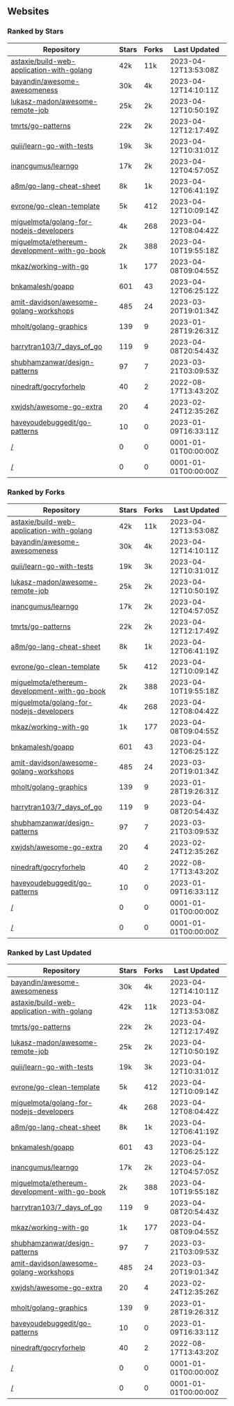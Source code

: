 ## Websites

### Ranked by Stars

| Repository | Stars | Forks | Last Updated |
|------------|-------|-------|--------------|
| [astaxie/build-web-application-with-golang](https://github.com/astaxie/build-web-application-with-golang) | 42k | 11k | 2023-04-12T13:53:08Z |
| [bayandin/awesome-awesomeness](https://github.com/bayandin/awesome-awesomeness) | 30k | 4k | 2023-04-12T14:10:11Z |
| [lukasz-madon/awesome-remote-job](https://github.com/lukasz-madon/awesome-remote-job) | 25k | 2k | 2023-04-12T10:50:19Z |
| [tmrts/go-patterns](https://github.com/tmrts/go-patterns) | 22k | 2k | 2023-04-12T12:17:49Z |
| [quii/learn-go-with-tests](https://github.com/quii/learn-go-with-tests) | 19k | 3k | 2023-04-12T10:31:01Z |
| [inancgumus/learngo](https://github.com/inancgumus/learngo) | 17k | 2k | 2023-04-12T04:57:05Z |
| [a8m/go-lang-cheat-sheet](https://github.com/a8m/go-lang-cheat-sheet) | 8k | 1k | 2023-04-12T06:41:19Z |
| [evrone/go-clean-template](https://github.com/evrone/go-clean-template) | 5k | 412 | 2023-04-12T10:09:14Z |
| [miguelmota/golang-for-nodejs-developers](https://github.com/miguelmota/golang-for-nodejs-developers) | 4k | 268 | 2023-04-12T08:04:42Z |
| [miguelmota/ethereum-development-with-go-book](https://github.com/miguelmota/ethereum-development-with-go-book) | 2k | 388 | 2023-04-10T19:55:18Z |
| [mkaz/working-with-go](https://github.com/mkaz/working-with-go) | 1k | 177 | 2023-04-08T09:04:55Z |
| [bnkamalesh/goapp](https://github.com/bnkamalesh/goapp) | 601 | 43 | 2023-04-12T06:25:12Z |
| [amit-davidson/awesome-golang-workshops](https://github.com/amit-davidson/awesome-golang-workshops) | 485 | 24 | 2023-03-20T19:01:34Z |
| [mholt/golang-graphics](https://github.com/mholt/golang-graphics) | 139 | 9 | 2023-01-28T19:26:31Z |
| [harrytran103/7_days_of_go](https://github.com/harrytran103/7_days_of_go) | 119 | 9 | 2023-04-08T20:54:43Z |
| [shubhamzanwar/design-patterns](https://github.com/shubhamzanwar/design-patterns) | 97 | 7 | 2023-03-21T03:09:53Z |
| [ninedraft/gocryforhelp](https://github.com/ninedraft/gocryforhelp) | 40 | 2 | 2022-08-17T13:43:20Z |
| [xwjdsh/awesome-go-extra](https://github.com/xwjdsh/awesome-go-extra) | 20 | 4 | 2023-02-24T12:35:26Z |
| [haveyoudebuggedit/go-patterns](https://github.com/haveyoudebuggedit/go-patterns) | 10 | 0 | 2023-01-09T16:33:11Z |
| [/](https://github.com/trending?l=go) | 0 | 0 | 0001-01-01T00:00:00Z |
| [/](https://github.com/golang/go/wiki/Projects) | 0 | 0 | 0001-01-01T00:00:00Z |

### Ranked by Forks

| Repository | Stars | Forks | Last Updated |
|------------|-------|-------|--------------|
| [astaxie/build-web-application-with-golang](https://github.com/astaxie/build-web-application-with-golang) | 42k | 11k | 2023-04-12T13:53:08Z |
| [bayandin/awesome-awesomeness](https://github.com/bayandin/awesome-awesomeness) | 30k | 4k | 2023-04-12T14:10:11Z |
| [quii/learn-go-with-tests](https://github.com/quii/learn-go-with-tests) | 19k | 3k | 2023-04-12T10:31:01Z |
| [lukasz-madon/awesome-remote-job](https://github.com/lukasz-madon/awesome-remote-job) | 25k | 2k | 2023-04-12T10:50:19Z |
| [inancgumus/learngo](https://github.com/inancgumus/learngo) | 17k | 2k | 2023-04-12T04:57:05Z |
| [tmrts/go-patterns](https://github.com/tmrts/go-patterns) | 22k | 2k | 2023-04-12T12:17:49Z |
| [a8m/go-lang-cheat-sheet](https://github.com/a8m/go-lang-cheat-sheet) | 8k | 1k | 2023-04-12T06:41:19Z |
| [evrone/go-clean-template](https://github.com/evrone/go-clean-template) | 5k | 412 | 2023-04-12T10:09:14Z |
| [miguelmota/ethereum-development-with-go-book](https://github.com/miguelmota/ethereum-development-with-go-book) | 2k | 388 | 2023-04-10T19:55:18Z |
| [miguelmota/golang-for-nodejs-developers](https://github.com/miguelmota/golang-for-nodejs-developers) | 4k | 268 | 2023-04-12T08:04:42Z |
| [mkaz/working-with-go](https://github.com/mkaz/working-with-go) | 1k | 177 | 2023-04-08T09:04:55Z |
| [bnkamalesh/goapp](https://github.com/bnkamalesh/goapp) | 601 | 43 | 2023-04-12T06:25:12Z |
| [amit-davidson/awesome-golang-workshops](https://github.com/amit-davidson/awesome-golang-workshops) | 485 | 24 | 2023-03-20T19:01:34Z |
| [mholt/golang-graphics](https://github.com/mholt/golang-graphics) | 139 | 9 | 2023-01-28T19:26:31Z |
| [harrytran103/7_days_of_go](https://github.com/harrytran103/7_days_of_go) | 119 | 9 | 2023-04-08T20:54:43Z |
| [shubhamzanwar/design-patterns](https://github.com/shubhamzanwar/design-patterns) | 97 | 7 | 2023-03-21T03:09:53Z |
| [xwjdsh/awesome-go-extra](https://github.com/xwjdsh/awesome-go-extra) | 20 | 4 | 2023-02-24T12:35:26Z |
| [ninedraft/gocryforhelp](https://github.com/ninedraft/gocryforhelp) | 40 | 2 | 2022-08-17T13:43:20Z |
| [haveyoudebuggedit/go-patterns](https://github.com/haveyoudebuggedit/go-patterns) | 10 | 0 | 2023-01-09T16:33:11Z |
| [/](https://github.com/trending?l=go) | 0 | 0 | 0001-01-01T00:00:00Z |
| [/](https://github.com/golang/go/wiki/Projects) | 0 | 0 | 0001-01-01T00:00:00Z |

### Ranked by Last Updated

| Repository | Stars | Forks | Last Updated |
|------------|-------|-------|--------------|
| [bayandin/awesome-awesomeness](https://github.com/bayandin/awesome-awesomeness) | 30k | 4k | 2023-04-12T14:10:11Z |
| [astaxie/build-web-application-with-golang](https://github.com/astaxie/build-web-application-with-golang) | 42k | 11k | 2023-04-12T13:53:08Z |
| [tmrts/go-patterns](https://github.com/tmrts/go-patterns) | 22k | 2k | 2023-04-12T12:17:49Z |
| [lukasz-madon/awesome-remote-job](https://github.com/lukasz-madon/awesome-remote-job) | 25k | 2k | 2023-04-12T10:50:19Z |
| [quii/learn-go-with-tests](https://github.com/quii/learn-go-with-tests) | 19k | 3k | 2023-04-12T10:31:01Z |
| [evrone/go-clean-template](https://github.com/evrone/go-clean-template) | 5k | 412 | 2023-04-12T10:09:14Z |
| [miguelmota/golang-for-nodejs-developers](https://github.com/miguelmota/golang-for-nodejs-developers) | 4k | 268 | 2023-04-12T08:04:42Z |
| [a8m/go-lang-cheat-sheet](https://github.com/a8m/go-lang-cheat-sheet) | 8k | 1k | 2023-04-12T06:41:19Z |
| [bnkamalesh/goapp](https://github.com/bnkamalesh/goapp) | 601 | 43 | 2023-04-12T06:25:12Z |
| [inancgumus/learngo](https://github.com/inancgumus/learngo) | 17k | 2k | 2023-04-12T04:57:05Z |
| [miguelmota/ethereum-development-with-go-book](https://github.com/miguelmota/ethereum-development-with-go-book) | 2k | 388 | 2023-04-10T19:55:18Z |
| [harrytran103/7_days_of_go](https://github.com/harrytran103/7_days_of_go) | 119 | 9 | 2023-04-08T20:54:43Z |
| [mkaz/working-with-go](https://github.com/mkaz/working-with-go) | 1k | 177 | 2023-04-08T09:04:55Z |
| [shubhamzanwar/design-patterns](https://github.com/shubhamzanwar/design-patterns) | 97 | 7 | 2023-03-21T03:09:53Z |
| [amit-davidson/awesome-golang-workshops](https://github.com/amit-davidson/awesome-golang-workshops) | 485 | 24 | 2023-03-20T19:01:34Z |
| [xwjdsh/awesome-go-extra](https://github.com/xwjdsh/awesome-go-extra) | 20 | 4 | 2023-02-24T12:35:26Z |
| [mholt/golang-graphics](https://github.com/mholt/golang-graphics) | 139 | 9 | 2023-01-28T19:26:31Z |
| [haveyoudebuggedit/go-patterns](https://github.com/haveyoudebuggedit/go-patterns) | 10 | 0 | 2023-01-09T16:33:11Z |
| [ninedraft/gocryforhelp](https://github.com/ninedraft/gocryforhelp) | 40 | 2 | 2022-08-17T13:43:20Z |
| [/](https://github.com/trending?l=go) | 0 | 0 | 0001-01-01T00:00:00Z |
| [/](https://github.com/golang/go/wiki/Projects) | 0 | 0 | 0001-01-01T00:00:00Z |

